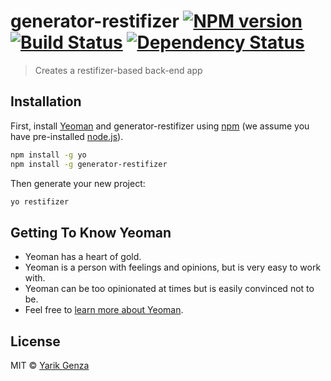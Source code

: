 # generator-restifizer [![NPM version][npm-image]][npm-url] [![Build Status][travis-image]][travis-url] [![Dependency Status][daviddm-image]][daviddm-url]
> Creates a restifizer-based back-end app

## Installation

First, install [Yeoman](http://yeoman.io) and generator-restifizer using [npm](https://www.npmjs.com/) (we assume you have pre-installed [node.js](https://nodejs.org/)).

```bash
npm install -g yo
npm install -g generator-restifizer
```

Then generate your new project:

```bash
yo restifizer
```

## Getting To Know Yeoman

 * Yeoman has a heart of gold.
 * Yeoman is a person with feelings and opinions, but is very easy to work with.
 * Yeoman can be too opinionated at times but is easily convinced not to be.
 * Feel free to [learn more about Yeoman](http://yeoman.io/).

## License

MIT © [Yarik Genza]()


[npm-image]: https://badge.fury.io/js/generator-restifizer.svg
[npm-url]: https://npmjs.org/package/generator-restifizer
[travis-image]: https://travis-ci.org/yarikgenza/generator-restifizer.svg?branch=master
[travis-url]: https://travis-ci.org/yarikgenza/generator-restifizer
[daviddm-image]: https://david-dm.org/yarikgenza/generator-restifizer.svg?theme=shields.io
[daviddm-url]: https://david-dm.org/yarikgenza/generator-restifizer
